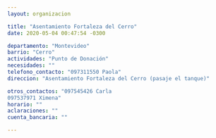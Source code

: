 ```yaml
---
layout: organizacion

title: "Asentamiento Fortaleza del Cerro"
date: 2020-05-04 00:47:54 -0300

departamento: "Montevideo"
barrio: "Cerro"
actividades: "Punto de Donación"
necesidades: ""
telefono_contacto: "097311550 Paola"
direccion: "Asentamiento Fortaleza del Cerro (pasaje el tanque)"

otros_contactos: "097545426 Carla 
097537971 Ximena"
horario: ""
aclaraciones: ""
cuenta_bancaria: ""

---
```

